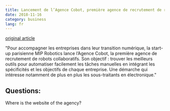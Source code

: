 ```yaml
---
title: Lancement de l’Agence Cobot, première agence de recrutement de robots collaboratifs
date: 2018-11-16
category: business
lang: fr
---
```


[original article](https://www.vipress.net/lancement-de-lagence-cobot-premiere-agence-de-recrutement-de-robots-collaboratifs/)

"Pour accompagner les entreprises dans leur transition numérique, la start-up parisienne MIP Robotics lance l’Agence Cobot, la première agence de recrutement de robots collaboratifs. Son objectif : trouver les meilleurs outils pour automatiser facilement les tâches manuelles en intégrant les spécificités et les objectifs de chaque entreprise. Une démarche qui intéresse notamment de plus en plus les sous-traitants en électronique."

## Questions:
Where is the website of the agency?
